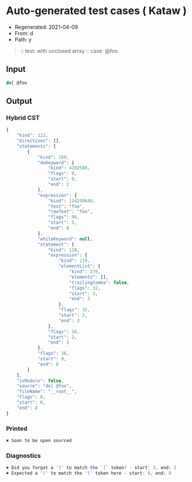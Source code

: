 # Auto-generated test cases ( Kataw )
- Regenerated: 2021-04-09
- From: d
- Path: y
> :: test: with unclosed array
> :: case: @foo
## Input

`````js
do[ @foo
`````

## Output

### Hybrid CST

```javascript
{
    "kind": 122,
    "directives": [],
    "statements": [
        {
            "kind": 169,
            "doKeyword": {
                "kind": 4202580,
                "flags": 0,
                "start": 0,
                "end": 2
            },
            "expression": {
                "kind": 134299649,
                "text": "foo",
                "rawText": "foo",
                "flags": 96,
                "start": 5,
                "end": 8
            },
            "whileKeyword": null,
            "statement": {
                "kind": 120,
                "expression": {
                    "kind": 119,
                    "elementList": {
                        "kind": 270,
                        "elements": [],
                        "trailingComma": false,
                        "flags": 32,
                        "start": 3,
                        "end": 3
                    },
                    "flags": 32,
                    "start": 2,
                    "end": 3
                },
                "flags": 16,
                "start": 2,
                "end": 3
            },
            "flags": 16,
            "start": 0,
            "end": 8
        }
    ],
    "isModule": false,
    "source": "do[ @foo",
    "fileName": "__root__",
    "flags": 0,
    "start": 0,
    "end": 8
}
```

### Printed

```javascript
✖ Soon to be open sourced
```

### Diagnostics

```javascript
✖ Did you forgot a ']' to match the `[` token? - start: 3, end: 5
✖ Expected a ')' to match the '(' token here - start: 8, end: 8

```

